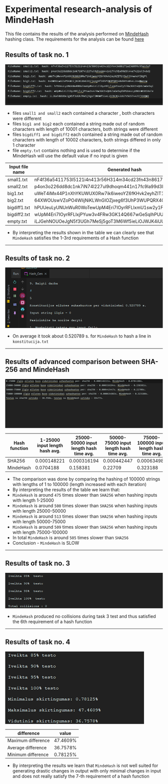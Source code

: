 # Experimental research-analysis of MindeHash

This file contains the results of the analysis performed on [MindeHash](https://github.com/gitguuddd/Hash_generatorius) hashing class.
The requirements for the analysis can be found [here](https://github.com/blockchain-group/Blockchain-technologijos/blob/master/pratybos/1uzduotis-Hashavimas.md)

## Results of task no. 1
![task1](Images/task1.png)
- files ```small1 and small2``` each contained a character , both characters were different
- files ```big1 and big2``` each contained a string made out of random characters with length of 10001 characters, both strings were different
- files ```bigdiff1 and bigdiff2``` each contained a string made out of random characters with length of 10002 characters, both strings differed in only 1 character
- file ```empty.txt``` contains nothing and is used to determine if the MindeHash will use the default value if no input is given

| Input file name | Generated hash                                                   |
|-----------------|------------------------------------------------------------------|
| small1.txt      | nF4f36a5411753l5121i4n413r56H314m34cd23fn43n86171a23d899c95enfe7 |
| small2.txt      | p4on3o226dd8dc1nk7iN74l227ul9dhoqm441n17fc9Ia99d3l44e7422ol546d2 |
| big1.txt        | uWeT4iMx44P1nXhYKUWUX0Rw7ik6iweoYZ6fKHvk2eyhZIT1tSwffX4wnoYI0gPl |
| big2.txt        | 64XWOUswVZoPO4WIijNiKLWnGIOZjxeg6f3UhP3WUPQRX40nhHYxW44LZexWweow |
| bigdiff1.txt    | hPUUeuLyUNUnWuR0WoTewUpM4Eri7IOyrRFLlxmU1sw2y1FRw3GK14Q667wGeSqI |
| bigdiff2.txt    | wUpM4Eri7IOyrRFLlxjPYuw3v4FRw3GK14Q667wGeSqIhPUUeuLyUNUnWt03UoTe |
| empty.txt       | iLJGehNOUOeJgN5f3UGh7MeSj5goT3M6Wf5ieLiOJWJK4iUU7V5G5T4423TKUQWU |

- By interpreting the results shown in the table we can clearly see that ```MindeHash```  satisfies the 1-3rd requirements of a Hash function
---
## Results of task no. 2

![task2](Images/task2.png)
- On average it took about 0.520789 s. for ```MindeHash``` to hash a line in ```konstitucija.txt```
---
## Results of advanced comparison between SHA-256 and MindeHash
![advanced-comp](Images/Advanced.png)

| Hash function | 1-25000 input length hash avg.  | 25000-50000 input length hash time avg. | 50000-75000 input length hash time avg. | 75000-100000 input length hash time avg. | Total test time |
|---------------|---------------------------------|-----------------------------------------|-----------------------------------------|------------------------------------------|-----------------|
| SHA256        | 0.000148221                     | 0.000316194                             | 0.000442447                             | 0.000634983                              | 38.558          |
| MindeHash     | 0.0704188                       | 0.158381                                | 0.22709                                 | 0.323188                                 | 19477           |
- The comparison was done by comparing the hashing of 100000 strings with lengths of 1 to 100000 (length increased with each iteration)
- By interpreting the results of the table we learn that:
- ```MindeHash``` is around ```475``` times slower than ```SHA256``` when hashing inputs with length 1-25000
- ```MindeHash``` is around ```500``` times slower than ```SHA256``` when hashing inputs with length 25000-50000
- ```MindeHash``` is around ```513``` times slower than ```SHA256``` when hashing inputs with length 50000-75000
- ```MindeHash``` is around ```509``` times slower than ```SHA256``` when hashing inputs with length 75000-100000
- In total ```MindeHash``` is around ```505``` times slower than ```SHA256```
- Conclusion - ```MindeHash``` is SLOW
---
## Results of task no. 3
![task3](Images/task3.png)
- ```MindeHash``` produced no collisions during task 3 test and thus satisfied the 6th requirement of a hash function
---
## Results of task no. 4
![task4](Images/task4.png)

| difference         | value    |
|--------------------|----------|
| Maximum difference | 47.4609% |
| Average difference | 36.7578% |
| Minimum difference | 0.78125% |
- By interpreting the results we learn that ```MindeHash``` is not well suited for generating drastic changes in output with only minimal changes in input and does not really satisfy the 7-th requirement of a hash function